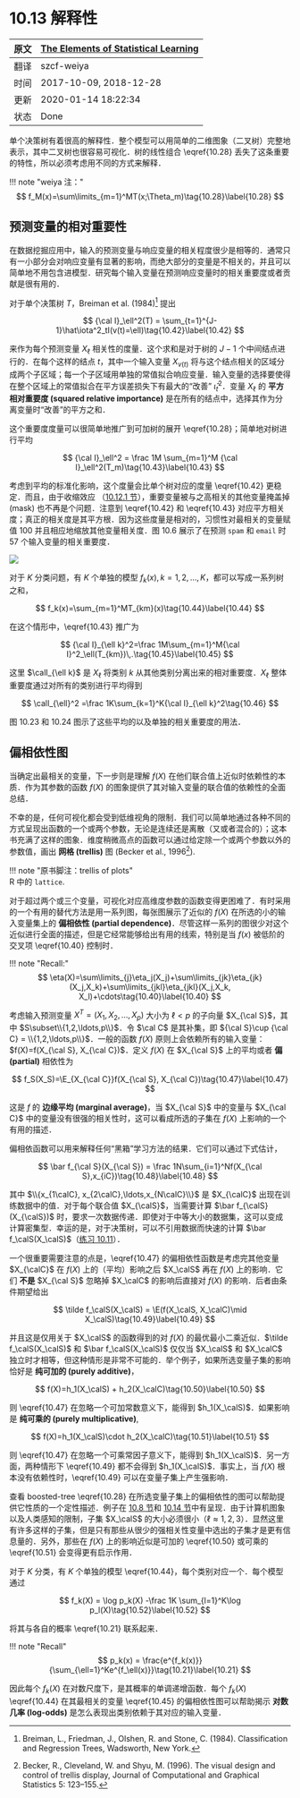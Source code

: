# 10.13 解释性

| 原文   | [The Elements of Statistical Learning](https://web.stanford.edu/~hastie/ElemStatLearn/printings/ESLII_print12.pdf#page=386) |
| ---- | ---------------------------------------- |
| 翻译   | szcf-weiya                               |
| 时间   | 2017-10-09, 2018-12-28                           |
|更新|2020-01-14 18:22:34|
|状态| Done


单个决策树有着很高的解释性．整个模型可以用简单的二维图象（二叉树）完整地表示，其中二叉树也很容易可视化．树的线性组合 \eqref{10.28} 丢失了这条重要的特性，所以必须考虑用不同的方式来解释．

!!! note "weiya 注："
    $$
    f_M(x)=\sum\limits_{m=1}^MT(x;\Theta_m)\tag{10.28}\label{10.28}
    $$

## 预测变量的相对重要性

在数据挖掘应用中，输入的预测变量与响应变量的相关程度很少是相等的．通常只有一小部分会对响应变量有显著的影响，而绝大部分的变量是不相关的，并且可以简单地不用包含进模型．研究每个输入变量在预测响应变量时的相关重要度或者贡献是很有用的．

对于单个决策树 $T$，Breiman et al. (1984)[^1] 提出

$$
{\cal I}_\ell^2(T) = \sum_{t=1}^{J-1}\hat\iota^2_tI(v(t)=\ell)\tag{10.42}\label{10.42}
$$

来作为每个预测变量 $X_\ell$ 相关性的度量．这个求和是对于树的 $J-1$ 个中间结点进行的．在每个这样的结点 $t$，其中一个输入变量 $X_{v(t)}$ 将与这个结点相关的区域分成两个子区域；每一个子区域用单独的常值拟合响应变量．输入变量的选择要使得在整个区域上的常值拟合在平方误差损失下有最大的“改善” $\hat\iota_t^2$．变量 $X_\ell$ 的 **平方相对重要度 (squared relative importance)** 是在所有的结点中，选择其作为分离变量时“改善”的平方之和．

[^1]: Breiman, L., Friedman, J., Olshen, R. and Stone, C. (1984). Classification and Regression Trees, Wadsworth, New York.

这个重要度度量可以很简单地推广到可加树的展开 \eqref{10.28}；简单地对树进行平均

$$
{\cal I}_\ell^2 = \frac 1M \sum_{m=1}^M {\cal I}_\ell^2(T_m)\tag{10.43}\label{10.43}
$$

考虑到平均的标准化影响，这个度量会比单个树对应的度量 \eqref{10.42} 更稳定．而且，由于收缩效应 （[10.12.1 节](10.12-Regularization/index.html)），重要变量被与之高相关的其他变量掩盖掉 (mask) 也不再是个问题．注意到 \eqref{10.42} 和 \eqref{10.43} 对应平方相关度；真正的相关度是其平方根．因为这些度量是相对的，习惯性对最相关的变量赋值 100 并且相应地缩放其他变量相关度．图 10.6 展示了在预测 `spam` 和 `email` 时 57 个输入变量的相关重要度．

![](../img/10/fig10.6.png)

对于 $K$ 分类问题，有 $K$ 个单独的模型 $f_k(x),k=1,2,\ldots,K$，都可以写成一系列树之和，

$$
f_k(x)=\sum_{m=1}^MT_{km}(x)\tag{10.44}\label{10.44}
$$

在这个情形中，\eqref{10.43} 推广为

$$
{\cal I}_{\ell k}^2=\frac 1M\sum_{m=1}^M{\cal I}^2_\ell(T_{km})\,.\tag{10.45}\label{10.45}
$$

这里 $\calI_{\ell k}$ 是 $X_\ell$ 将类别 $k$ 从其他类别分离出来的相对重要度．$X_\ell$ 整体重要度通过对所有的类别进行平均得到

$$
\calI_{\ell}^2 =\frac 1K\sum_{k=1}^K{\cal I}_{\ell k}^2\tag{10.46}
$$

图 10.23 和 10.24 图示了这些平均的以及单独的相关重要度的用法．

## 偏相依性图

当确定出最相关的变量，下一步则是理解 $f(X)$ 在他们联合值上近似时依赖性的本质．作为其参数的函数 $f(X)$ 的图象提供了其对输入变量的联合值的依赖性的全面总结．

不幸的是，任何可视化都会受到低维视角的限制．我们可以简单地通过各种不同的方式呈现出函数的一个或两个参数，无论是连续还是离散（又或者混合的）；这本书充满了这样的图象．维度稍微高点的函数可以通过给定除一个或两个参数以外的参数值，画出 **网格 (trellis)** 图 (Becker et al., 1996[^2]).

[^2]: Becker, R., Cleveland, W. and Shyu, M. (1996). The visual design and control of trellis display, Journal of Computational and Graphical Statistics 5: 123–155.

!!! note "原书脚注：trellis of plots"  
    R 中的 `lattice`.

对于超过两个或三个变量，可视化对应高维度参数的函数变得更困难了．有时采用的一个有用的替代方法是用一系列图，每张图展示了近似的 $f(X)$ 在所选的小的输入变量集上的 **偏相依性 (partial dependence)**．尽管这样一系列的图很少对这个近似进行全面的描述，但是它经常能够给出有用的线索，特别是当 $f(x)$ 被低阶的交叉项 \eqref{10.40} 控制时．

!!! note "Recall:"
    $$
    \eta(X)=\sum\limits_{j}\eta_j(X_j)+\sum\limits_{jk}\eta_{jk}(X_j,X_k)+\sum\limits_{jkl}\eta_{jkl}(X_j,X_k, X_l)+\cdots\tag{10.40}\label{10.40}
    $$

考虑输入预测变量 $X^T=(X_1,X_2,\ldots,X_p)$ 大小为 $\ell < p$ 的子向量 $X_{\cal S}$，其中 $S\subset\\{1,2,\ldots,p\\}$．令 $\cal C$ 是其补集，即 ${\cal S}\cup {\cal C} = \\{1,2,\ldots,p\\}$．一般的函数 $f(X)$ 原则上会依赖所有的输入变量：$f(X)=f(X_{\cal S}, X_{\cal C})$．定义 $f(X)$ 在 $X_{\cal S}$ 上的平均或者 **偏 (partial)** 相依性为

$$
f_S(X_S)=\E_{X_{\cal C}}f(X_{\cal S}, X_{\cal C})\tag{10.47}\label{10.47}
$$

这是 $f$ 的 **边缘平均 (marginal average)**，当 $X_{\cal S}$ 中的变量与 $X_{\cal C}$ 中的变量没有很强的相关性时，这可以看成所选的子集在 $f(X)$ 上影响的一个有用的描述．

偏相依函数可以用来解释任何“黑箱”学习方法的结果．它们可以通过下式估计，

$$
\bar f_{\cal S}(X_{\cal S}) = \frac 1N\sum_{i=1}^Nf(X_{\cal S},x_{iC})\tag{10.48}\label{10.48}
$$

其中 $\\{x_{1\calC}, x_{2\calC},\ldots,x_{N\calC}\\}$ 是 $X_{\calC}$ 出现在训练数据中的值．对于每个联合值 $X_{\calS}$，当需要计算 $\bar f_{\calS}(X_{\calS})$ 时，要求一次数据传递．即使对于中等大小的数据集，这可以变成计算密集型．幸运的是，对于决策树，可以不引用数据而快速的计算 $\bar f_\calS(X_\calS)$（[练习 10.11](https://github.com/szcf-weiya/ESL-CN/issues/168)）．

一个很重要需要注意的点是，\eqref{10.47} 的偏相依性函数是考虑完其他变量 $X_{\calC}$ 在 $f(X)$ 上的（平均）影响之后 $X_\calS$ 再在 $f(X)$ 上的影响．它们 **不是** $X_{\cal S}$ 忽略掉 $X_\calC$ 的影响后直接对 $f(X)$ 的影响．后者由条件期望给出

$$
\tilde f_\calS(X_\calS) = \E(f(X_\calS, X_\calC)\mid X_\calS)\tag{10.49}\label{10.49}
$$

并且这是仅用关于 $X_\calS$ 的函数得到的对 $f(X)$ 的最优最小二乘近似．$\tilde f_\calS(X_\calS)$ 和 $\bar f_\calS(X_\calS)$ 仅仅当 $X_\calS$ 和 $X_\calC$ 独立时才相等，但这种情形是非常不可能的．举个例子，如果所选变量子集的影响恰好是 **纯可加的 (purely additive)**，

$$
f(X)=h_1(X_\calS) + h_2(X_\calC)\tag{10.50}\label{10.50}
$$

则 \eqref{10.47} 在忽略一个可加常数意义下，能得到 $h_1(X_\calS)$．如果影响是 **纯可乘的 (purely multiplicative)**,

$$
f(X)=h_1(X_\calS)\cdot h_2(X_\calC)\tag{10.51}\label{10.51}
$$

则 \eqref{10.47} 在忽略一个可乘常因子意义下，能得到 $h_1(X_\calS)$．另一方面，两种情形下 \eqref{10.49} 都不会得到 $h_1(X_\calS)$．事实上，当 $f(X)$ 根本没有依赖性时，\eqref{10.49} 可以在变量子集上产生强影响．

查看 boosted-tree \eqref{10.28} 在所选变量子集上的偏相依性的图可以帮助提供它性质的一个定性描述．例子在 [10.8 节](10.8-Spam-Data/index.html)和 [10.14 节](10.14-Illustrations/index.html)中有呈现．由于计算机图象以及人类感知的限制，子集 $X_\calS$ 的大小必须很小（$\ell\approx 1,2,3$）．显然这里有许多这样的子集，但是只有那些从很少的强相关性变量中选出的子集才是更有信息量的．另外，那些在 $f(X)$ 上的影响近似是可加的 \eqref{10.50} 或可乘的 \eqref{10.51} 会变得更有启示作用．

对于 $K$ 分类，有 $K$ 个单独的模型 \eqref{10.44}，每个类别对应一个．每个模型通过

$$
f_k(X) = \log p_k(X) -\frac 1K \sum_{l=1}^K\log p_l(X)\tag{10.52}\label{10.52}
$$

将其与各自的概率 \eqref{10.21} 联系起来．

!!! note "Recall"
    $$
    p_k(x) = \frac{e^{f_k(x)}}{\sum_{\ell=1}^Ke^{f_\ell(x)}}\tag{10.21}\label{10.21}
    $$

因此每个 $f_k(X)$ 在对数尺度下，是其概率的单调递增函数．每个 $f_k(X)$ \eqref{10.44} 在其最相关的变量 \eqref{10.45} 的偏相依性图可以帮助揭示 **对数几率 (log-odds)** 是怎么表现出类别依赖于其对应的输入变量．

